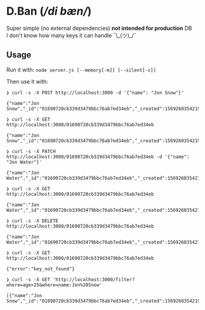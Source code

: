 # D.Ban (_/di bæn/_)

Super simple (no external dependencies) **not intended for production** DB\
I don't know how many keys it can handle ¯\\\_(ツ)\_/¯

## Usage

Run it with: `node server.js [--memory[-m]] [--silent[-s]]`

Then use it with:

```
❯ curl -s -X POST http://localhost:3000 -d '{"name": "Jon Snow"}'

{"name":"Jon Snow","_id":"01690720cb339d3479bbc76ab7ed34eb","_created":1569260354219,"_modified":1569260354219}
```
```
❯ curl -s -X GET http://localhost:3000/01690720cb339d3479bbc76ab7ed34eb

{"name":"Jon Snow","_id":"01690720cb339d3479bbc76ab7ed34eb","_created":1569260354219,"_modified":1569260354219}
```
```
❯ curl -s -X PATCH http://localhost:3000/01690720cb339d3479bbc76ab7ed34eb -d '{"name": "Jon Water"}'

{"name":"Jon Water","_id":"01690720cb339d3479bbc76ab7ed34eb","_created":1569260354219,"_modified":1569260389954}
```
```
❯ curl -s -X GET http://localhost:3000/01690720cb339d3479bbc76ab7ed34eb

{"name":"Jon Water","_id":"01690720cb339d3479bbc76ab7ed34eb","_created":1569260354219,"_modified":1569260389954}
```
```
❯ curl -s -X DELETE http://localhost:3000/01690720cb339d3479bbc76ab7ed34eb

{"name":"Jon Water","_id":"01690720cb339d3479bbc76ab7ed34eb","_created":1569260354219,"_modified":1569260389954}
```
```
❯ curl -s -X GET http://localhost:3000/01690720cb339d3479bbc76ab7ed34eb

{"error":"key_not_found"}
```
```
❯ curl -s -X GET 'http://localhost:3000/filter?where=age>25&where=name:Jon%20Snow'

[{"name":"Jon Snow","_id":"01690720cb339d3479bbc76ab7ed34eb","_created":1569260354219,"_modified":1569260354219}]
```
